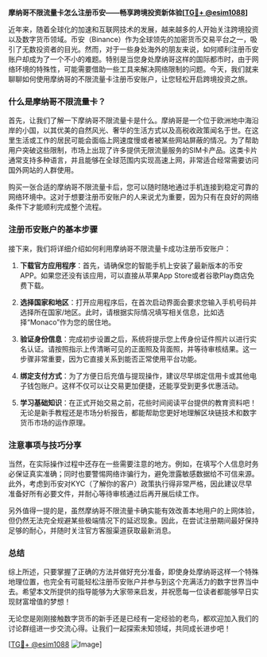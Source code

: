 **摩纳哥不限流量卡怎么注册币安——畅享跨境投资新体验[[TG💪+ @esim1088](https://t.me/s/esim1088)]**

近年来，随着全球化的加速和互联网技术的发展，越来越多的人开始关注跨境投资以及数字货币领域。币安（Binance）作为全球领先的加密货币交易平台之一，吸引了无数投资者的目光。然而，对于一些身处海外的朋友来说，如何顺利注册币安账户却成为了一个不小的难题。特别是当您身处摩纳哥这样的国际都市时，由于网络环境的特殊性，可能需要借助一些工具来解决网络限制的问题。今天，我们就来聊聊如何使用摩纳哥的不限流量卡注册币安账户，让您轻松开启跨境投资之旅。

### 什么是摩纳哥不限流量卡？

首先，让我们了解一下摩纳哥不限流量卡是什么。摩纳哥是一个位于欧洲地中海沿岸的小国，以其优美的自然风光、奢华的生活方式以及高税收政策闻名于世。在这里生活或工作的居民可能会面临上网速度慢或者被某些网站屏蔽的情况。为了帮助用户突破这些限制，市场上出现了许多提供无限流量服务的SIM卡产品。这类卡片通常支持多种语言，并且能够在全球范围内实现高速上网，非常适合经常需要访问国外网站的人群使用。

购买一张合适的摩纳哥不限流量卡后，您可以随时随地通过手机连接到稳定可靠的网络环境中。这对于想要注册币安账户的人来说尤为重要，因为只有在良好的网络条件下才能顺利完成整个流程。

### 注册币安账户的基本步骤

接下来，我们将详细介绍如何利用摩纳哥不限流量卡成功注册币安账户：

1. **下载官方应用程序**：首先，请确保您的智能手机上安装了最新版本的币安APP。如果您还没有该应用，可以直接从苹果App Store或者谷歌Play商店免费下载。
   
2. **选择国家和地区**：打开应用程序后，在首次启动界面会要求您输入手机号码并选择所在国家/地区。此时，请根据实际情况填写相关信息，比如选择“Monaco”作为您的居住地。

3. **验证身份信息**：完成初步设置之后，系统将提示您上传身份证件照片以进行实名认证。请按照指示上传清晰可见的正面照及背面照，并等待审核结果。这一步骤非常重要，因为它直接关系到能否正常使用平台功能。

4. **绑定支付方式**：为了方便日后充值与提现操作，建议尽早绑定信用卡或其他电子钱包账户。这样不仅可以让交易更加便捷，还能享受到更多优惠活动。

5. **学习基础知识**：在正式开始交易之前，花些时间阅读平台提供的教育资料吧！无论是新手教程还是市场分析报告，都能帮助您更好地理解区块链技术和数字货币市场的运作原理。

### 注意事项与技巧分享

当然，在实际操作过程中还存在一些需要注意的地方。例如，在填写个人信息时务必保证真实准确；同时也要警惕网络诈骗行为，避免泄露敏感数据给不可信来源。此外，考虑到币安对KYC（了解你的客户）政策执行得非常严格，因此建议尽早准备好所有必要文件，并耐心等待审核通过后再开展后续工作。

另外值得一提的是，虽然摩纳哥不限流量卡确实能有效改善本地用户的上网体验，但仍然无法完全规避某些极端情况下的延迟现象。因此，在尝试注册期间最好保持足够的耐心，并随时关注官方客服渠道获取最新消息。

### 总结

综上所述，只要掌握了正确的方法并做好充分准备，即使身处摩纳哥这样一个特殊地理位置，也完全有可能轻松注册币安账户并参与到这个充满活力的数字世界当中去。希望本文所提供的指导能够为大家带来启发，并祝愿每一位读者都能够早日实现财富增值的梦想！

无论您是刚刚接触数字货币的新手还是已经有一定经验的老鸟，都欢迎加入我们的讨论群组进一步交流心得。让我们一起探索未知领域，共同成长进步吧！

[[TG💪+ @esim1088](https://t.me/s/esim1088) ![Image](https://i.postimg.cc/4NQfJmqS/Snipaste-2025-05-13-00-14-12.png)]